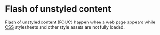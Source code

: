 # Flash of unstyled content

[Flash of unstyled content](https://en.wikipedia.org/wiki/Flash_of_unstyled_content) (FOUC) happen when a web page appears while [CSS](css.md) stylesheets and other style assets are not fully loaded.